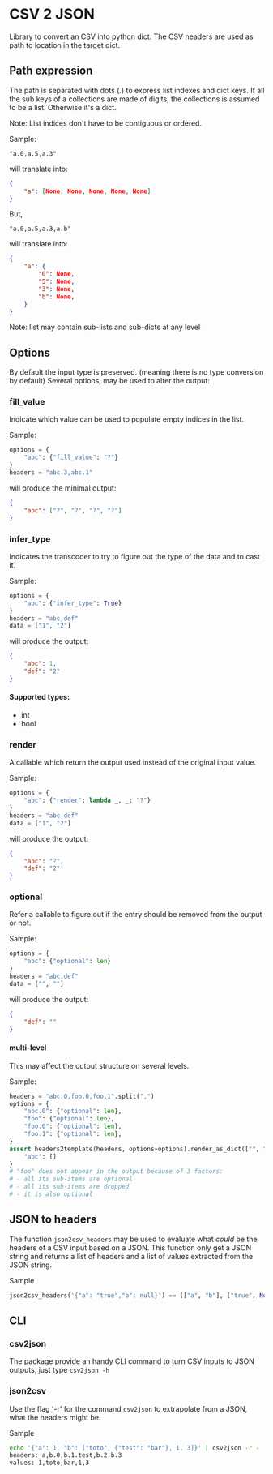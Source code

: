 # CSV 2 JSON

Library to convert an CSV into python dict.
The CSV headers are used as path to location in the target dict.

## Path expression

The path is separated with dots (.) to express list indexes and dict keys.
If all the sub keys of a collections are made of digits, the collections is assumed to be a list.
Otherwise it's a dict.

Note: List indices don't have to be contiguous or ordered.

Sample:

``` csv
"a.0,a.5,a.3"
```

will translate into:

``` json
{
    "a": [None, None, None, None, None]
}
```

But,

``` csv
"a.0,a.5,a.3,a.b"
```

will translate into:

``` json
{
    "a": {
        "0": None,
        "5": None,
        "3": None,
        "b": None,
    }
}
```

Note: list may contain sub-lists and sub-dicts at any level

## Options

By default the input type is preserved. (meaning there is no type conversion by default)
Several options, may be used to alter the output:

### fill_value

Indicate which value can be used to populate empty indices in the list.

Sample:

``` python
options = {
    "abc": {"fill_value": "?"}
}
headers = "abc.3,abc.1"
```

will produce the minimal output:

```json
{
    "abc": ["?", "?", "?", "?"]
}
```

### infer_type

Indicates the transcoder to try to figure out the type of the data and to cast it.

Sample:

``` python
options = {
    "abc": {"infer_type": True}
}
headers = "abc,def"
data = ["1", "2"]
```

will produce the output:

```json
{
    "abc": 1,
    "def": "2"
}
```

#### Supported types:

* int
* bool

### render

A callable which return the output used instead of the original input value.

Sample:

``` python
options = {
    "abc": {"render": lambda _, _: "?"}
}
headers = "abc,def"
data = ["1", "2"]
```

will produce the output:

```json
{
    "abc": "?",
    "def": "2"
}
```

### optional

Refer a callable to figure out if the entry should be removed from the output or not.

Sample:

``` python
options = {
    "abc": {"optional": len}
}
headers = "abc,def"
data = ["", ""]
```

will produce the output:

```json
{
    "def": ""
}
```

#### multi-level

This may affect the output structure on several levels.

Sample:
``` python
headers = "abc.0,foo.0,foo.1".split(",")
options = {
    "abc.0": {"optional": len},
    "foo": {"optional": len},
    "foo.0": {"optional": len},
    "foo.1": {"optional": len},
}
assert headers2template(headers, options=options).render_as_dict(["", "", ""]) == {
    "abc": []
}
# "foo" does not appear in the output because of 3 factors:
# - all its sub-items are optional
# - all its sub-items are dropped
# - it is also optional
```

## JSON to headers

The function `json2csv_headers` may be used to evaluate what *could* be the headers of a CSV input based on a JSON.
This function only get a JSON string and returns a list of headers and a list of values extracted from the JSON string.

Sample

``` python
json2csv_headers('{"a": "true","b": null}') == (["a", "b"], ["true", None])
```

## CLI

### csv2json

The package provide an handy CLI command to turn CSV inputs to JSON outputs, just type `csv2json -h`

### json2csv

Use the flag '-r' for the command `csv2json` to extrapolate from a JSON, what the headers might be.

Sample

``` bash
echo '{"a": 1, "b": ["toto", {"test": "bar"}, 1, 3]}' | csv2json -r -
headers: a,b.0,b.1.test,b.2,b.3
values: 1,toto,bar,1,3
```
